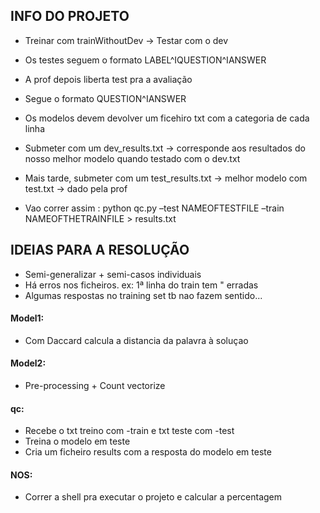 ## INFO DO PROJETO
- Treinar com trainWithoutDev -> Testar com o dev
- Os testes seguem o formato LABEL^IQUESTION^IANSWER

- A prof depois liberta test pra a avaliação
- Segue o formato QUESTION^IANSWER

- Os modelos devem devolver um ficehiro txt com a categoria de cada linha

- Submeter com um dev_results.txt -> corresponde aos resultados do nosso melhor modelo quando testado com o dev.txt
- Mais tarde, submeter com um test_results.txt -> melhor modelo com test.txt -> dado pela prof

- Vao correr assim : python qc.py –test NAMEOFTESTFILE –train NAMEOFTHETRAINFILE > results.txt

## IDEIAS PARA A RESOLUÇÃO

- Semi-generalizar + semi-casos individuais
- Há erros nos ficheiros. ex: 1ª linha do train tem " erradas
- Algumas respostas no training set tb nao fazem sentido...

#### Model1:
- Com Daccard calcula a distancia da palavra à soluçao

#### Model2:
- Pre-processing + Count vectorize

#### qc:
- Recebe o txt treino com -train e txt teste com -test
- Treina o modelo em teste
- Cria um ficheiro results com a resposta do modelo em teste

#### NOS:
- Correr a shell pra executar o projeto e calcular a percentagem

